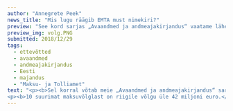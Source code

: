 ```yaml
---
author: "Annegrete Peek"
news_title: "Mis lugu räägib EMTA must nimekiri?"
preview: "See kord sarjas „Avaandmed ja andmeajakirjandus“ vaatame lähemalt maksuvõlgnikke. Eesti Maksu- ja Tolliamet avalikustab kord kuus nimekirja võlas olevatest ettevõtetest. Uurime, kui suur on suurim võlg, kui suure osa võlast moodustavad TOP 10, 20, 50 ja 100 ettevõtet. Lisaks võrdleme detsembris avalikustatud nimekirja novembri omaga."
preview_img: volg.PNG
submitted: 2018/12/29
tags:
  - ettevõtted
  - avaandmed
  - andmeajakirjandus
  - Eesti
  - majandus
  - "Maksu- ja Tolliamet"
text: "<p><b>Sel korral võtab meie „Avaandmed ja andmeajakirjandus“ sari vaatluse alla juriidilistest isikutest maksuvõlgnikud. Eesti Maksu- ja Tolliamet (EMTA) avalikustab kord kuus nimekirja riigile võlgu olevatest ettevõtetest. Uurime, kui suur on kõige ulatuslikum võlg ja kui suure osa koguvõlast moodustavad 10, 20, 50 ja 100 suurima maksuvõlaga ettevõtet. Lisaks võrdleme detsembris avalikustatud nimekirja novembri omaga.</b></p><p>Maksuamet fikseerib juriidilistest isikutest maksuvõlgnike nimekirja iga kuu esimese päeva seisuga ja avaldab selle järgmisel tööpäeval (vt viimast nimekirja <a href=\"https://www.emta.ee/et/kontaktid-ja-ametist/maksulaekumine-statistika/maksuvolglaste-nimekiri\" target=\"_blank\">SIIT</a>). Avalikustamisele ei kuulu siiski kõikide riigile võlgu olevate juriidiliste isikute nimed, vaid ainult need, kelle võlg on maksmata üle 30 päeva ja on suurem kui 1000€ ning kellel puudub tagasimaksegraafik.</p><p>2018. aasta novembri andmeid kajastavas nimekirjas on 4401 ettevõtet, mille koguvõlg ulatub üle 170 miljoni euro. Suurima võlasummaga ettevõtteks on INV T OÜ, mille maksuvõlg on 16,5 miljonit eurot. Seejuures on nimekirjas olevaid võlasummasid vaidlustatud kokku 4 miljoni euro väärtuses. Üle 31 miljoni euro (19% kogu koguvõlast) on riigile võlgu 276 pankrotis olevat ettevõtet (kokku 276) ja reeglina ongi pankrotis olevad ettevõtted teistega võrreldes keskmiselt suurema võlakoormaga.</p><p><b>Vaadeldavas andmestikus on kokku 4401 ettevõtet. Kui suure osa koguvõlast moodustavad aga 10, 20, 50 või 100 suurima maksuvõlaga ettevõtet?</b></p>
<p><b>10 suurimat maksuvõlglast on riigile võlgu üle 42 miljoni euro.</b></p><p><img src=\"https://raw.githubusercontent.com/okestonia/Data-Viz-Protos/master/maksuvolg/top_est.png\"><br>Kuna suurimate võlgnike seas on mitmeid pankrotis ettevõtted, siis analüüsime suurimaid võlasummasid nii kõikide võlgnike lõikes kui ka ainult nende ettevõtete hulgas, mis ei ole pankrotistunud. Maksuvõlgnike esikümne koondsumma moodustab 25% koguvõlast; kui aga pankrotistunud ettevõtted kõrvale jätta, siis moodustab kümne suurima võlglase koondsumma 28% koguvõlast. Saja suurima maksuvõlglase kohustuste koondsumma moodustab aga mõlemal juhul 49% koguvõlast.</p><p><b>Millised ettevõtted on detsembri andmestikust kadunud ja millised on juurde tulnud?</b></p><p>Võrreldes 2018. aasta oktoobri kohta käivate andmetega on novembri andmeid kajastavast nimekirjast kadunud 499 ettevõtet, mille koguvõlg oli oktoobris üle 8 miljoni euro. Samas on novembriga juurde tulnud 392 ettevõtet, mille koguvõlg on üle 4,5 miljoni euro.</p><p><img src=\"https://raw.githubusercontent.com/okestonia/Data-Viz-Protos/master/maksuvolg/jaotus_est.png\"><br>Joonisel on kujutatud tihedusfunktsiooni graafik ehk lihtsustatult „silutud“ astmikdiagramm/histogramm. Jooniselt on välja jäetud Y-telje väärtused, sest neid on keeruline tõlgendada ja need ei oma käesoleva analüüsi kontekstis ka tähtsust. Analüüsiks piisab joonisel sinise ja halliga märgistatud alade võrdlemisest. Kuna need alad kattuvad peaaegu täielikult, siis saab sellest järeldada, et hoolimata võlgade hulgast on uued ja n-ö kadunud võlad väga sarnased.</p><p>Kokkuvõtteks, 2018. aasta 1. detsembri seisuga moodustas suurima maksuvõlgniku võlg Eesti riigi ees peaaegu 10% koguvõlast. Kümme ja sada suurima maksuvõlaga juriidilist isikut moodustavad vastavalt 25% ja 49% koguvõlast. Võrreldes oktoobriga oli novembri andmeid kajastavas nimekirjas küll 107 ettevõtet vähem, kuid n-ö kadunud ja uute võlgnike jaotused on siiski võrdlemisi sarnased.</p><p><em>Avaandmete portaali sisustatakse Euroopa Liidu struktuuritoetuse toetusskeemist “Infoühiskonna teadlikkuse tõstmine”, mida rahastab Euroopa Regionaalarengu Fond. Projekti tegevused viib läbi MTÜ Open Knowledge Estonia.</em></p><blockquote><p>Allikad:<br><a href=\"https://www.emta.ee/et/kontaktid-ja-ametist/maksulaekumine-statistika/maksuvolglaste-nimekiri\" target=\"_blank\">https://www.emta.ee/et/kontaktid-ja-ametist/maksulaekumine-statistika/maksuvolglaste-nimekiri</a><br><a href=\"https://github.com/okestonia/Data-Viz-Protos/tree/master/maksuvolg\" target=\"_blank\">https://github.com/okestonia/Data-Viz-Protos/tree/master/maksuvolg</a></p></blockquote>"
---
```

